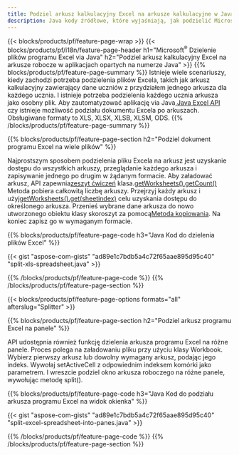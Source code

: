 ```yaml
---
title: Podziel arkusz kalkulacyjny Excel na arkusze kalkulacyjne w Java
description: Java kody źródłowe, które wyjaśniają, jak podzielić Microsoft pliki programu Excel na wiele dokumentów przy użyciu biblioteki programu Excel Java
---
```

{{< blocks/products/pf/feature-page-wrap >}}
{{< blocks/products/pf/i18n/feature-page-header h1="Microsoft<sup>&reg;</sup> Dzielenie plików programu Excel via Java" h2="Podziel arkusz kalkulacyjny Excel na arkusze robocze w aplikacjach opartych na numerze Java" >}}
{{% blocks/products/pf/feature-page-summary %}}
 Istnieje wiele scenariuszy, kiedy zachodzi potrzeba podzielenia plików Excela, takich jak arkusz kalkulacyjny zawierający dane uczniów z przydziałem jednego arkusza dla każdego ucznia. I istnieje potrzeba podzielenia każdego ucznia arkusza jako osobny plik. Aby zautomatyzować aplikację via Java,[Java Excel API](/cells/pl/java/) czy istnieje możliwość podziału dokumentu Excela po arkuszach. Obsługiwane formaty to XLS, XLSX, XLSB, XLSM, ODS.
{{% /blocks/products/pf/feature-page-summary %}}

{{% blocks/products/pf/feature-page-section h2="Podziel dokument programu Excel na wiele plików" %}}

 Najprostszym sposobem podzielenia pliku Excela na arkusz jest uzyskanie dostępu do wszystkich arkuszy, przeglądanie każdego arkusza i zapisywanie jednego po drugim w żądanym formacie. Aby załadować arkusz, API zapewnia[zeszyt ćwiczeń](https://reference.aspose.com/cells/java/com.aspose.cells/Workbook) klasa.[getWorksheets().getCount()](https://reference.aspose.com/cells/java/com.aspose.cells/worksheetcollection#Count) Metoda pobiera całkowitą liczbę arkuszy. Przejrzyj każdy arkusz i użyj[getWorksheets().get(sheetindex)](https://reference.aspose.com/cells/java/com.aspose.cells/worksheetcollection#get) celu uzyskania dostępu do określonego arkusza. Przenieś wybrane dane arkusza do nowo utworzonego obiektu klasy skoroszyt za pomocą[Metoda kopiowania](https://reference.aspose.com/cells/java/com.aspose.cells/workbook#copy(com.aspose.cells.Workbook)). Na koniec zapisz go w wymaganym formacie.

{{% blocks/products/pf/feature-page-code h3="Java Kod do dzielenia plików Excel" %}}

{{< gist "aspose-com-gists" "ad89e1c7bdb5a4c72f65aae895d95c40" "split-xls-spreadsheet.java" >}}

{{% /blocks/products/pf/feature-page-code %}}
{{% /blocks/products/pf/feature-page-section %}}

{{< blocks/products/pf/feature-page-options formats="all" afterslug="Splitter" >}}

{{% blocks/products/pf/feature-page-section h2="Podziel arkusz programu Excel na panele" %}}

API udostępnia również funkcję dzielenia arkusza programu Excel na różne panele. Proces polega na załadowaniu pliku przy użyciu klasy Workbook. Wybierz pierwszy arkusz lub dowolny wymagany arkusz, podając jego indeks. Wywołaj setActiveCell z odpowiednim indeksem komórki jako parametrem. I wreszcie podziel okno arkusza roboczego na różne panele, wywołując metodę split().

{{% blocks/products/pf/feature-page-code h3="Java Kod do podziału arkusza programu Excel na widok okienka" %}}

{{< gist "aspose-com-gists" "ad89e1c7bdb5a4c72f65aae895d95c40" "split-excel-spreadsheet-into-panes.java" >}}

{{% /blocks/products/pf/feature-page-code %}}
{{% /blocks/products/pf/feature-page-section %}}
